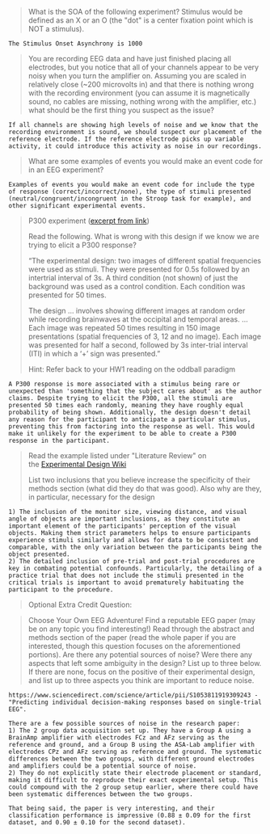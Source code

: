 
> What is the SOA of the following experiment? Stimulus would be defined as an X or an O (the "dot" is a center fixation point which is NOT a stimulus).
```
The Stimulus Onset Asynchrony is 1000
```


> You are recording EEG data and have just finished placing all electrodes, but you notice that all of your channels appear to be very noisy when you turn the amplifier on. Assuming you are scaled in relatively close (~200 microvolts in) and that there is nothing wrong with the recording environment (you can assume it is magnetically sound, no cables are missing, nothing wrong with the amplifier, etc.) what should be the first thing you suspect as the issue?
```
If all channels are showing high levels of noise and we know that the recording environment is sound, we should suspect our placement of the reference electrode. If the reference electrode picks up variable activity, it could introduce this activity as noise in our recordings.
```


> What are some examples of events you would make an event code for in an EEG experiment?
```
Examples of events you would make an event code for include the type of response (correct/incorrect/none), the type of stimuli presented (neutral/congruent/incongruent in the Stroop task for example), and other significant experimental events.
```


> P300 experiment ([excerpt from link](https://towardsdatascience.com/hacking-your-brain-with-openbci-and-psychopy-3c59b98e88ef))
> 
> Read the following. What is wrong with this design if we know we are trying to elicit a P300 response?
> 
> “The experimental design: two images of different spatial frequencies were used as stimuli. They were presented for 0.5s followed by an intertrial interval of 3s. A third condition (not shown) of just the background was used as a control condition. Each condition was presented for 50 times.
> 
> The design … involves showing different images at random order while recording brainwaves at the occipital and temporal areas. … Each image was repeated 50 times resulting in 150 image presentations (spatial frequencies of 3, 12 and no image). Each image was presented for half a second, followed by 3s inter-trial interval (ITI) in which a ‘+’ sign was presented.”
> 
> Hint: Refer back to your HW1 reading on the oddball paradigm
```
A P300 response is more associated with a stimulus being rare or unexpected than 'something that the subject cares about' as the author claims. Despite trying to elicit the P300, all the stimuli are presented 50 times each randomly, meaning they have roughly equal probability of being shown. Additionally, the design doesn't detail any reason for the participant to anticipate a particular stimulus, preventing this from factoring into the response as well. This would make it unlikely for the experiment to be able to create a P300 response in the participant.
```

> Read the example listed under "Literature Review" on the [Experimental Design Wiki](https://neurotechwiki.netlify.app/intro_to_exp_design/08-lit_review)
> 
> List two inclusions that you believe increase the specificity of their methods section (what did they do that was good). Also why are they, in particular, necessary for the design
```
1) The inclusion of the monitor size, viewing distance, and visual angle of objects are important inclusions, as they constitute an important element of the participants' perception of the visual objects. Making them strict parameters helps to ensure participants experience stimuli similarly and allows for data to be consistent and comparable, with the only variation between the participants being the object presented. 
2) The detailed inclusion of pre-trial and post-trial procedures are key in combating potential confounds. Particularly, the detailing of a practice trial that does not include the stimuli presented in the critical trials is important to avoid prematurely habituating the participant to the procedure. 
```


> Optional Extra Credit Question:

> Choose Your Own EEG Adventure!
> Find a reputable EEG paper (may be on any topic you find interesting!) Read through the abstract and methods section of the paper (read the whole paper if you are interested, though this question focuses on the aforementioned portions). Are there any potential sources of noise? Were there any aspects that left some ambiguity in the design? List up to three below. If there are none, focus on the positive of their experimental design, and list up to three aspects you think are important to reduce noise.
```
https://www.sciencedirect.com/science/article/pii/S1053811919309243 - "Predicting individual decision-making responses based on single-trial EEG".

There are a few possible sources of noise in the research paper:
1) The 2 group data acquisition set up. They have a Group A using a BrainAmp amplifier with electrodes FCz and AFz serving as the reference and ground, and a Group B using the ASA-Lab amplifier with electrodes CPz and AFz serving as reference and ground. The systematic differences between the two groups, with different ground electrodes and amplifiers could be a potential source of noise. 
2) They do not explicitly state their electrode placement or standard, making it difficult to reproduce their exact experimental setup. This could compound with the 2 group setup earlier, where there could have been systematic differences between the two groups.   

That being said, the paper is very interesting, and their classification performance is impressive (0.88 ± 0.09 for the first dataset, and 0.90 ± 0.10 for the second dataset). 
```